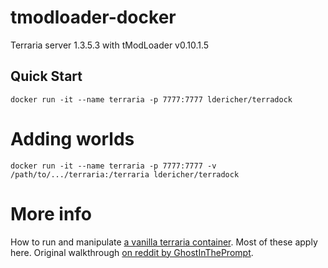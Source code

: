 # tmodloader-docker

Terraria server 1.3.5.3 with tModLoader v0.10.1.5

## Quick Start

    docker run -it --name terraria -p 7777:7777 ldericher/terradock

# Adding worlds

    docker run -it --name terraria -p 7777:7777 -v /path/to/.../terraria:/terraria ldericher/terradock

# More info

How to run and manipulate [a vanilla terraria container](https://store.docker.com/community/images/ryshe/terraria). Most of these apply here.
Original walkthrough [on reddit by GhostInThePrompt](https://www.reddit.com/r/Terraria/comments/7dbkfe/how_to_create_a_tmodloadermodded_server_on_linux).
